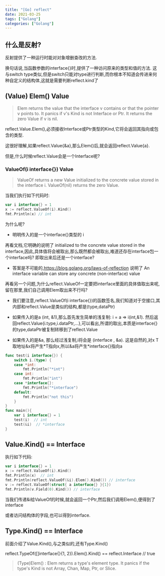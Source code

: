 ```yaml
---
title: "[Go] reflect"
date: 2021-03-25
tags: ["Golang"]
categories: ["Golang"]
---
```


## 什么是反射?

反射提供了一种运行时能对对象增删查改的方法.

换句话说,当函数参数的interface{}时,提供了一种访问原来的类型和值的方法. 这与switch type类似,但是switch只能对type进行判断,而你根本不知道会传进来何种自定义的结构体,这就是需要判断reflect.kind了

## (Value) Elem() Value

>  Elem returns the value that the interface v contains or that the pointer v points to. It panics if v's Kind is not Interface or Ptr. It returns the zero Value if v is nil.

reflect.Value.Elem(),必须接收Interface或Ptr类型的Kind,它将会返回其指向或包含的类型.

这很好理解,如果reflect.Value{&a},那么Elem()后,就会返回reflect.Value{a}.

但是,什么时候reflect.Value会是一个Interface呢?

### ValueOf(i interface{}) Value

>  ValueOf returns a new Value initialized to the concrete value stored in the interface i. ValueOf(nil) returns the zero Value.

当我们执行如下代码时:

```go
var i interface{} = 1
x := reflect.ValueOf(i).Kind()
fmt.Println(x) // int
```

为什么呢? 

- 明明传入的是一个interface{}类型的 i

再看文档,它明确的说明了 initialized to the concrete value stored in the interface,因此,具体值将会被取出,那么既然都会被取出,难道还存在interface包一个interface吗? 即取出来后还是一个interface?

- 答案是不可能的,https://blog.golang.org/laws-of-reflection 说明了 An interface variable can store any concrete (non-interface) value

再看另一个问题,为什么reflect.ValueOf一定要把interface里面的具体值取出来呢,留在那里,我们自己调用Elem取出来不行吗?

- 我们要注意,reflect.ValueOf(i interface{})的函数签名,我们知道对于空接口,其内部和reflect.Value是类似的结构,都是(type,dataPtr)

- 如果传入的是a (int, &1),那么首先发生简单的浅复制: i = a => i(int,&1). 然后返回reflect.Value{i.type,i.dataPtr,...},可以看出,所谓的取出,本质是interface{}的type,dataPtr被复制转移到了reflect.Value

- 如果传入的是&a, 那么经过浅复制,i将会是 (interface , &a). 这是自然的,对x T取地址&x将产生*T指向x,所以&a将产生\*interface{}指向a

```go
func test(i interface{}) {
	switch i.(type) {
	case *int:
		fmt.Println("*int")
	case int:
		fmt.Println("int")
	case *interface{}:
		fmt.Println("*interface")
	default:
		fmt.Println("not this")
	}
}
func main(){
    var i interface{} = 1
	test(i)  // int
	test(&i)  // *interface
}
```



## Value.Kind() == Interface

执行如下代码:

```go
var i interface{} = 1
x := reflect.ValueOf(i).Kind()
fmt.Println(x)  // int
fmt.Println(reflect.ValueOf(&i).Elem().Kind()) // interface
v := reflect.ValueOf(struct{ a interface{} }{1})
fmt.Println(v.Field(0).Kind()) // interface
```

当我们传递&i给ValueOf的时候,就会返回一个Ptr,然后我们调用Elem(),便得到了interface

或者访问结构体的字段,也可以得到interface.

## Type.Kind() == Interface

前面介绍了Value.Kind(),与之类似的,还有Type.Kind()

reflect.TypeOf([]interface{}{1, 2}).Elem().Kind() == reflect.Interface // true

>  (Type)Elem() : Elem returns a type's element type. It panics if the type's Kind is not Array, Chan, Map, Ptr, or Slice.

